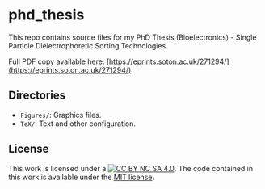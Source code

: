 # phd_thesis

This repo contains source files for my PhD Thesis (Bioelectronics) - Single Particle Dielectrophoretic Sorting Technologies.

Full PDF copy available here: [https://eprints.soton.ac.uk/271294/](https://eprints.soton.ac.uk/271294/)

## Directories

* `Figures/`: Graphics files.
* `TeX/`: Text and other configuration.

## License

This work is licensed under a [![CC BY NC SA 4.0](https://img.shields.io/badge/License-CC%20BY%20NC%20SA%204.0-green.svg)](https://creativecommons.org/licenses/by-nc-sa/4.0/). The code contained in this work is available under the [MIT license](https://opensource.org/licenses/MIT).
